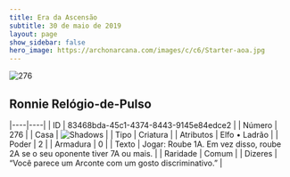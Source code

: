 ```yaml
---
title: Era da Ascensão
subtitle: 30 de maio de 2019
layout: page
show_sidebar: false
hero_image: https://archonarcana.com/images/c/c6/Starter-aoa.jpg
---
```


![276](https://cdn.keyforgegame.com/media/card_front/pt/435_276_WC2XG57P6VQW_pt.png)

## Ronnie Relógio-de-Pulso

|----|----|
| ID | 83468bda-45c1-4374-8443-9145e84edce2 |
| Número | 276 |
| Casa | ![Shadows](https://archonarcana.com/images/thumb/e/ee/Shadows.png/22px-Shadows.png "Sombras") |
| Tipo | Criatura |
| Atributos | Elfo • Ladrão |
| Poder | 2 |
| Armadura | 0 |
| Texto | Jogar: Roube 1A. Em vez disso, roube 2A se o seu oponente tiver 7A ou mais. |
| Raridade | Comum |
| Dizeres | “Você parece um Arconte com um gosto discriminativo.” |
